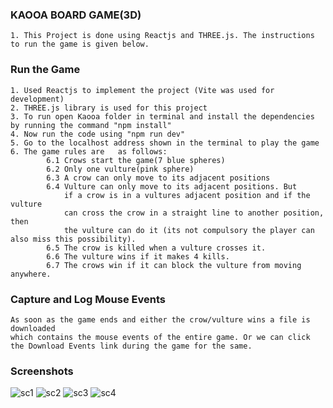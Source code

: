 ### KAOOA BOARD GAME(3D)
	1. This Project is done using Reactjs and THREE.js. The instructions to run the game is given below.
	   

### Run the Game

    1. Used Reactjs to implement the project (Vite was used for development)
    2. THREE.js library is used for this project
    3. To run open Kaooa folder in terminal and install the dependencies by running the command "npm install"
    4. Now run the code using "npm run dev"
    5. Go to the localhost address shown in the terminal to play the game
    6. The game rules are 	as follows:
            6.1 Crows start the game(7 blue spheres)
            6.2 Only one vulture(pink sphere)
            6.3 A crow can only move to its adjacent positions
            6.4 Vulture can only move to its adjacent positions. But
                if a crow is in a vultures adjacent position and if the vulture
                can cross the crow in a straight line to another position, then
                the vulture can do it (its not compulsory the player can also miss this possibility).
            6.5 The crow is killed when a vulture crosses it.
            6.6 The vulture wins if it makes 4 kills.
            6.7 The crows win if it can block the vulture from moving anywhere.
            
### Capture and Log Mouse Events

    As soon as the game ends and either the crow/vulture wins a file is downloaded
    which contains the mouse events of the entire game. Or we can click the Download Events link during the game for the same.

### Screenshots
![sc1](https://user-images.githubusercontent.com/49094298/210719127-f4227f5f-4087-4f9b-9bc1-9c4947a52f27.png)
![sc2](https://user-images.githubusercontent.com/49094298/210719164-6b75bc3f-fe8f-4c22-97a2-f3938b4b2d77.png)
![sc3](https://user-images.githubusercontent.com/49094298/210719185-b48133a7-e366-43a5-898b-42486ad55c2e.png)
![sc4](https://user-images.githubusercontent.com/49094298/210719210-1017895d-97d7-4af8-acc0-c23e071eaeb8.png)

